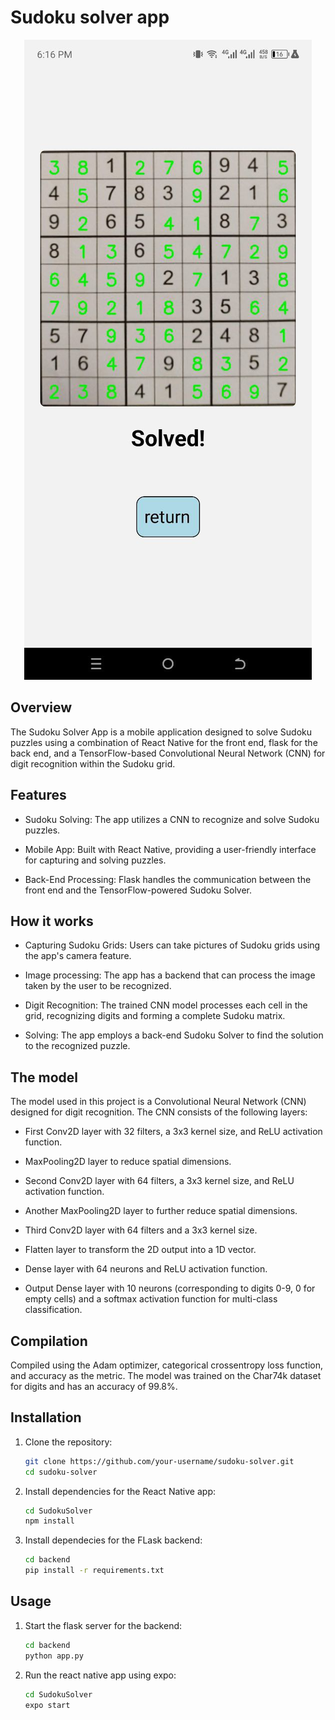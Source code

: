 # Sudoku solver app

<center><img src='https://github.com/Isa1asN/sudoku_solver/blob/main/screenshot.jpg' alt='scrnsht'/></center>

## Overview

The Sudoku Solver App is a mobile application designed to solve Sudoku puzzles using a combination of React Native for the front end, flask for the back end, and a TensorFlow-based Convolutional Neural Network (CNN) for digit recognition within the Sudoku grid.

## Features

* Sudoku Solving: The app utilizes a CNN to recognize and solve Sudoku puzzles.

* Mobile App: Built with React Native, providing a user-friendly interface for capturing and solving puzzles.

* Back-End Processing: Flask handles the communication between the front end and the TensorFlow-powered Sudoku Solver.

## How it works

* Capturing Sudoku Grids: Users can take pictures of Sudoku grids using the app's camera feature.

* Image processing: The app has a backend that can process the image taken by the user to be recognized.

* Digit Recognition: The trained CNN model processes each cell in the grid, recognizing digits and forming a complete Sudoku matrix.

* Solving: The app employs a back-end Sudoku Solver to find the solution to the recognized puzzle.

## The model

The model used in this project is a Convolutional Neural Network (CNN) designed for digit recognition.
The CNN consists of the following layers:

* First Conv2D layer with 32 filters, a 3x3 kernel size, and ReLU activation function.

* MaxPooling2D layer to reduce spatial dimensions.

* Second Conv2D layer with 64 filters, a 3x3 kernel size, and ReLU activation function.

* Another MaxPooling2D layer to further reduce spatial dimensions.

* Third Conv2D layer with 64 filters and a 3x3 kernel size.

* Flatten layer to transform the 2D output into a 1D vector.

* Dense layer with 64 neurons and ReLU activation function.

* Output Dense layer with 10 neurons (corresponding to digits 0-9, 0 for empty cells) and a softmax activation function for multi-class classification.

## Compilation

Compiled using the Adam optimizer, categorical crossentropy loss function, and accuracy as the metric.
The model was trained on the Char74k dataset for digits and has an accuracy of 99.8%.

## Installation

1. Clone the repository:

   ```bash
   git clone https://github.com/your-username/sudoku-solver.git
   cd sudoku-solver

2. Install dependencies for the React Native app:

    ```bash
    cd SudokuSolver
    npm install

3. Install dependecies for the FLask backend:

    ```bash
    cd backend
    pip install -r requirements.txt

## Usage

1. Start the flask server for the backend:

    ```bash
    cd backend
    python app.py

2. Run the react native app using expo:

    ```bash
    cd SudokuSolver
    expo start
